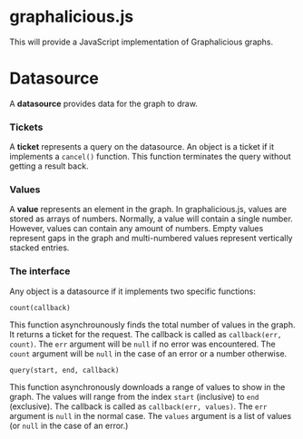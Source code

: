 # graphalicious.js

This will provide a JavaScript implementation of Graphalicious graphs.

# Datasource

A **datasource** provides data for the graph to draw.

### Tickets

A **ticket** represents a query on the datasource. An object is a ticket if it implements a `cancel()` function. This function terminates the query without getting a result back.

### Values

A **value** represents an element in the graph. In graphalicious.js, values are stored as arrays of numbers. Normally, a value will contain a single number. However, values can contain any amount of numbers. Empty values represent gaps in the graph and multi-numbered values represent vertically stacked entries.

### The interface

Any object is a datasource if it implements two specific functions:

    count(callback)

This function asynchrounously finds the total number of values in the graph. It returns a ticket for the request. The callback is called as `callback(err, count)`. The `err` argument will be `null` if no error was encountered. The `count` argument will be `null` in the case of an error or a number otherwise.

    query(start, end, callback)

This function asynchronously downloads a range of values to show in the graph. The values will range from the index `start` (inclusive) to `end` (exclusive). The callback is called as `callback(err, values)`. The `err` argument is `null` in the normal case. The `values` argument is a list of values (or `null` in the case of an error.)